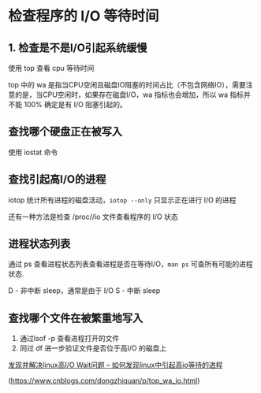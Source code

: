 # 检查程序的 I/O 等待时间
## 1. 检查是不是I/O引起系统缓慢
使用 top 查看 cpu 等待时间
 
top 中的 wa 是指当CPU空闲且磁盘IO阻塞的时间占比（不包含网络IO），需要注意的是，当CPU空闲时，如果存在磁盘I/O，wa 指标也会增加，所以 wa 指标并不能 100% 确定是有 I/O 阻塞引起的。


## 查找哪个硬盘正在被写入
使用 iostat 命令

## 查找引起高I/O的进程 
iotop 统计所有进程的磁盘活动，`iotop --only` 只显示正在进行 I/O 的进程

还有一种方法是检查 /proc/<pid>/io 文件查看程序的 I/O 状态

## 进程状态列表
通过 ps 查看进程状态列表查看进程是否在等待I/O，`man ps` 可查所有可能的进程状态.

D - 非中断 sleep，通常是由于 I/O
S - 中断 sleep

## 查找哪个文件在被繁重地写入
1. 通过lsof -p <pid> 查看进程打开的文件
2. 同过 df <file> 进一步验证文件是否位于高I/O 的磁盘上

[发现并解决linux高I/O Wait问题 – 如何发现linux中引起高io等待的进程](https://blog.csdn.net/donglynn/article/details/80041144)

(https://www.cnblogs.com/dongzhiquan/p/top_wa_io.html)